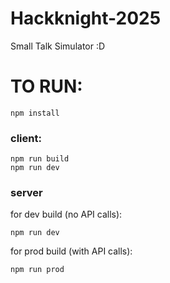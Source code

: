 # Hackknight-2025
Small Talk Simulator :D

# TO RUN:
```
npm install
```
### client:
```
npm run build
npm run dev
```

### server
for dev build (no API calls):
```
npm run dev
```

for prod build (with API calls):
```
npm run prod
```